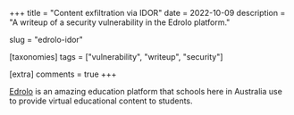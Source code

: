 +++
title = "Content exfiltration via IDOR"
date = 2022-10-09
description = "A writeup of a security vulnerability in the Edrolo platform."

slug = "edrolo-idor"

[taxonomies]
tags = ["vulnerability", "writeup", "security"]

[extra]
comments = true
+++

[Edrolo](https://edrolo.com.au) is an amazing education platform that schools here in Australia use to provide virtual educational content to students. 